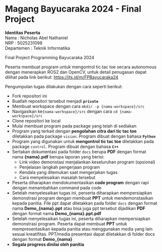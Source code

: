 
# Magang Bayucaraka 2024 - Final Project

**Identitas Peserta**\
Nama    : Nicholas Abel Nathaniel\
NRP     : 5025231098\
Departemen  : Teknik Informatika

Final Project Programming Bayucaraka 2024

Peserta membuat program untuk mengontrol tic tac toe secara autonomous dengan menerapkan ROS2 dan OpenCV, untuk detail penugasan dapat dilihat pada link berikut:
https://its.id/m/FPBayucaraka24

Pengumpulan tugas dilakukan dengan cara seperti berikut:

- Fork repositori ini
- Buatlah repositori tersebut menjadi **`private`**
- Membuat workspace dengan cara ```mkdir -p {nama-workspace}/src```
- Navigasikan ke```{nama-workspace}/src``` dengan cara ```cd {nama-workspace}/src```
- Clone repositori ke local
- Mulai membuat program pada package yang telah di sediakan
- Program yang terkait dengan **pengolahan citra dari tic tac toe** diletakkan pada package `vision`. Program dibuat dengan bahasa **`Python`**
- Program yang digunakan untuk **mengontrol tic tac toe** diletakkan pada package `control`. Program dibuat dengan bahasa **`C++`**
- Sertakan dokumentasi pada folder `docs` berupa **PDF** dengan format nama **{nama}.pdf** berupa laporan yang berisi:
  - Link video demonstasi menjalankan keseluruhan program (opsional)
  - Penjelasan langkah pengerjaan program
  - Kendala yang ditemukan saat mengerjakan tugas
  - Cara menyelesaikan masalah tersebut
- Peserta diharapkan mendokumentasikan **code program** dengan rapi dengan menambahkan command pada code
- Setelah menyelesaikan tugas ini, perserta diharapkan mempersiapkan demonstrasi program dengan membuat **PPT** untuk mendemonstasikan kepada panitia. File ppt dapat diletakkan pada folder `docs` dengan format nama **Demo_{nama}.ppt** atau bisa juga ppt tersebut dijadikan **PDF** dengan format nama **Demo_{nama}.ppt.pdf**
- Setelah menyelesaikan tugas ini, peserta diharapkan mempersiapkan demonstrasi program. Peserta dapat membuat **PPT** untuk mempresentasikan kepada panitia atau menggunakan media yang lain sesuai kreatifitas. PPT/media presentasi dapat diletakkan di folder docs dengan format **Demo_{nama}**
- **Segala progress dinilai oleh panitia**
